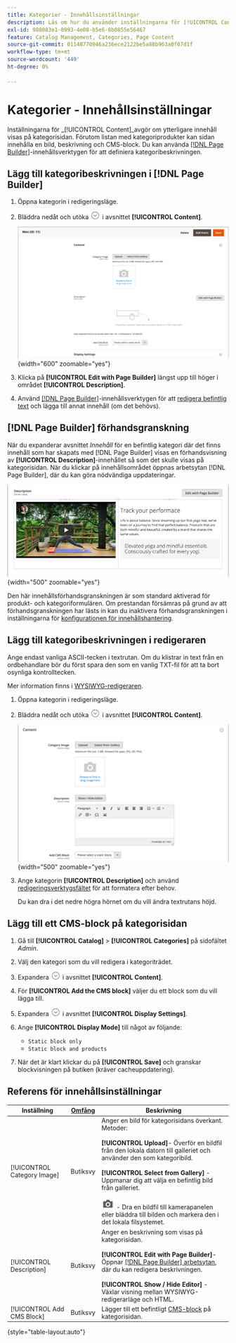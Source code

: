 ```yaml
---
title: Kategorier - Innehållsinställningar
description: Läs om hur du använder inställningarna för [!UICONTROL Content] för att definiera eventuellt ytterligare innehåll som visas på kategorisidan.
exl-id: 988083e1-0993-4e08-b5e6-8b0855e56467
feature: Catalog Management, Categories, Page Content
source-git-commit: 01148770946a236ece2122be5a88b963a0f07d1f
workflow-type: tm+mt
source-wordcount: '449'
ht-degree: 0%

---
```


# Kategorier - Innehållsinställningar

Inställningarna för _[!UICONTROL Content]_avgör om ytterligare innehåll visas på kategorisidan. Förutom listan med kategoriprodukter kan sidan innehålla en bild, beskrivning och CMS-block. Du kan använda [[!DNL Page Builder]](../page-builder/introduction.md)-innehållsverktygen för att definiera kategoribeskrivningen.

## Lägg till kategoribeskrivningen i [!DNL Page Builder]

1. Öppna kategorin i redigeringsläge.

1. Bläddra nedåt och utöka ![Expansionsväljaren](../assets/icon-display-expand.png) i avsnittet **[!UICONTROL Content]**.

   ![Kategoriinnehåll](./assets/category-content.png){width="600" zoomable="yes"}

1. Klicka på **[!UICONTROL Edit with Page Builder]** längst upp till höger i området **[!UICONTROL Description]**.

1. Använd [[!DNL Page Builder]](../page-builder/introduction.md)-innehållsverktygen för att [redigera befintlig text](../page-builder/text.md) och lägga till annat innehåll (om det behövs).

## [!DNL Page Builder] förhandsgranskning

När du expanderar avsnittet _Innehåll_ för en befintlig kategori där det finns innehåll som har skapats med [!DNL Page Builder] visas en förhandsvisning av **[!UICONTROL Description]**-innehållet så som det skulle visas på kategorisidan. När du klickar på innehållsområdet öppnas arbetsytan [!DNL Page Builder], där du kan göra nödvändiga uppdateringar.

![Förhandsgranskning av beskrivning](../page-builder/assets/pb-product-category-content-preview.png){width="500" zoomable="yes"}

Den här innehållsförhandsgranskningen är som standard aktiverad för produkt- och kategoriformulären. Om prestandan försämras på grund av att förhandsgranskningen har lästs in kan du inaktivera förhandsgranskningen i inställningarna för [konfigurationen för innehållshantering](../configuration-reference/general/content-management.md#advanced-content-tools).

## Lägg till kategoribeskrivningen i redigeraren

Ange endast vanliga ASCII-tecken i textrutan. Om du klistrar in text från en ordbehandlare bör du först spara den som en vanlig TXT-fil för att ta bort osynliga kontrolltecken.

Mer information finns i [WYSIWYG-redigeraren](../content-design/editor.md).

1. Öppna kategorin i redigeringsläge.

1. Bläddra nedåt och utöka ![Expansionsväljaren](../assets/icon-display-expand.png) i avsnittet **[!UICONTROL Content]**.

   ![Kategoriinnehåll](./assets/category-content-ce.png){width="500" zoomable="yes"}

1. Ange kategorin **[!UICONTROL Description]** och använd [redigeringsverktygsfältet](../content-design/editor.md) för att formatera efter behov.

   Du kan dra i det nedre högra hörnet om du vill ändra textrutans höjd.

## Lägg till ett CMS-block på kategorisidan

1. Gå till **[!UICONTROL Catalog]** > **[!UICONTROL Categories]** på sidofältet _Admin_.

1. Välj den kategori som du vill redigera i kategoriträdet.

1. Expandera ![Expansionsväljaren](../assets/icon-display-expand.png) i avsnittet **[!UICONTROL Content]**.

1. För **[!UICONTROL Add the CMS block]** väljer du ett block som du vill lägga till.

1. Expandera ![Expansionsväljaren](../assets/icon-display-expand.png) i avsnittet **[!UICONTROL Display Settings]**.

1. Ange **[!UICONTROL Display Mode]** till något av följande:

   - `Static block only`
   - `Static block and products`

1. När det är klart klickar du på **[!UICONTROL Save]** och granskar blockvisningen på butiken (kräver cacheuppdatering).

## Referens för innehållsinställningar

| Inställning | [Omfång](../getting-started/websites-stores-views.md#scope-settings) | Beskrivning |
|--- |--- |--- |
| [!UICONTROL Category Image] | Butiksvy | Anger en bild för kategorisidans överkant. Metoder: <br/><br/>**[!UICONTROL Upload]**- Överför en bildfil från den lokala datorn till galleriet och använder den som kategoribild.<br/><br/>**[!UICONTROL Select from Gallery]** - Uppmanar dig att välja en befintlig bild från galleriet. <br/><br/>![Page Builder-kameraikon](../assets/icon-camera.png) - Dra en bildfil till kamerapanelen eller bläddra till bilden och markera den i det lokala filsystemet. |
| [!UICONTROL Description] | Butiksvy | Anger en beskrivning som visas på kategorisidan. <br/><br/>**[!UICONTROL Edit with Page Builder]**- Öppnar [[!DNL Page Builder] arbetsytan](../page-builder/workspace.md), där du kan redigera beskrivningen.<br/><br/>**[!UICONTROL Show / Hide Editor]** - Växlar visning mellan WYSIWYG-redigerarläge och HTML. |
| [!UICONTROL Add CMS Block] | Butiksvy | Lägger till ett befintligt [CMS-block](../content-design/blocks.md) på kategorisidan. |

{style="table-layout:auto"}
